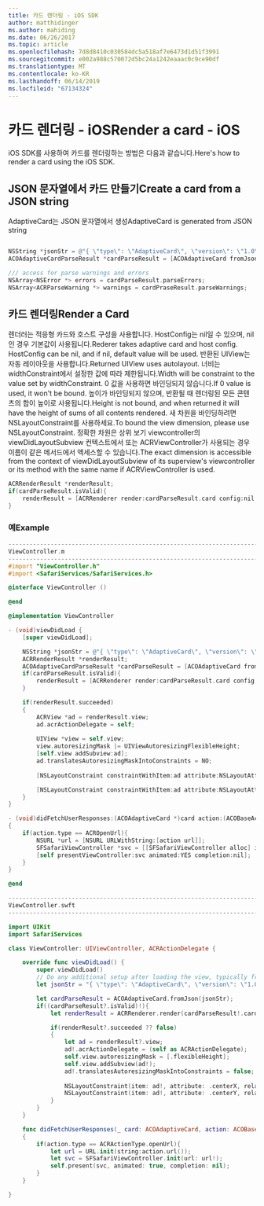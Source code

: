 ```yaml
---
title: 카드 렌더링 - iOS SDK
author: matthidinger
ms.author: mahiding
ms.date: 06/26/2017
ms.topic: article
ms.openlocfilehash: 7d8d8410c030584dc5a518af7e6473d1d51f3991
ms.sourcegitcommit: e002a988c570072d5bc24a1242eaaac0c9ce90df
ms.translationtype: MT
ms.contentlocale: ko-KR
ms.lasthandoff: 06/14/2019
ms.locfileid: "67134324"
---
```

# <a name="render-a-card---ios"></a><span data-ttu-id="57e5e-102">카드 렌더링 - iOS</span><span class="sxs-lookup"><span data-stu-id="57e5e-102">Render a card - iOS</span></span>

<span data-ttu-id="57e5e-103">iOS SDK를 사용하여 카드를 렌더링하는 방법은 다음과 같습니다.</span><span class="sxs-lookup"><span data-stu-id="57e5e-103">Here's how to render a card using the iOS SDK.</span></span>

## <a name="create-a-card-from-a-json-string"></a><span data-ttu-id="57e5e-104">JSON 문자열에서 카드 만들기</span><span class="sxs-lookup"><span data-stu-id="57e5e-104">Create a card from a JSON string</span></span>

<span data-ttu-id="57e5e-105">AdaptiveCard는 JSON 문자열에서 생성</span><span class="sxs-lookup"><span data-stu-id="57e5e-105">AdaptiveCard is generated from JSON string</span></span>

```objective-c

NSString *jsonStr = @"{ \"type\": \"AdaptiveCard\", \"version\": \"1.0\", \"body\": [ { \"type\": \"Image\", \"url\": \"http://adaptivecards.io/content/adaptive-card-50.png\", \"horizontalAlignment\":\"center\" }, { \"type\": \"TextBlock\", \"horizontalAlignment\":\"center\", \"text\": \"Hello **Adaptive Cards!**\" } ], \"actions\": [ { \"type\": \"Action.OpenUrl\", \"title\": \"Learn more\", \"url\": \"http://adaptivecards.io\" }, { \"type\": \"Action.OpenUrl\", \"title\": \"GitHub\", \"url\": \"http://github.com/Microsoft/AdaptiveCards\" } ] }";
ACOAdaptiveCardParseResult *cardParseResult = [ACOAdaptiveCard fromJson:jsonStr];

/// access for parse warnings and errors
NSArray<NSError *> errors = cardParseResult.parseErrors;
NSArray<ACRParseWarning *> warnings = cardPraseResult.parseWarnings;
```

## <a name="render-a-card"></a><span data-ttu-id="57e5e-106">카드 렌더링</span><span class="sxs-lookup"><span data-stu-id="57e5e-106">Render a Card</span></span>

<span data-ttu-id="57e5e-107">렌더러는 적응형 카드와 호스트 구성을 사용합니다. HostConfig는 nil일 수 있으며, nil인 경우 기본값이 사용됩니다.</span><span class="sxs-lookup"><span data-stu-id="57e5e-107">Rederer takes adaptive card and host config. HostConfig can be nil, and if nil, default value will be used.</span></span>
<span data-ttu-id="57e5e-108">반환된 UIView는 자동 레이아웃을 사용합니다.</span><span class="sxs-lookup"><span data-stu-id="57e5e-108">Returned UIView uses autolayout.</span></span> <span data-ttu-id="57e5e-109">너비는 widthConstraint에서 설정한 값에 따라 제한됩니다.</span><span class="sxs-lookup"><span data-stu-id="57e5e-109">Width will be constraint to the value set by widthConstraint.</span></span> <span data-ttu-id="57e5e-110">0 값을 사용하면 바인딩되지 않습니다.</span><span class="sxs-lookup"><span data-stu-id="57e5e-110">If 0 value is used, it won't be bound.</span></span>
<span data-ttu-id="57e5e-111">높이가 바인딩되지 않으며, 반환될 때 렌더링된 모든 콘텐츠의 합이 높이로 사용됩니다.</span><span class="sxs-lookup"><span data-stu-id="57e5e-111">Height is not bound, and when returned it will have the height of sums of all contents rendered.</span></span> <span data-ttu-id="57e5e-112">새 차원을 바인딩하려면 NSLayoutConstraint를 사용하세요.</span><span class="sxs-lookup"><span data-stu-id="57e5e-112">To bound the view dimension, please use NSLayoutConstraint.</span></span> <span data-ttu-id="57e5e-113">정확한 차원은 상위 보기 viewcontroller의 viewDidLayoutSubview 컨텍스트에서 또는 ACRViewController가 사용되는 경우 이름이 같은 메서드에서 액세스할 수 있습니다.</span><span class="sxs-lookup"><span data-stu-id="57e5e-113">The exact dimension is accessible from the context of viewDidLayoutSubview of its superview's viewcontroller or its method with the same name if ACRViewController is used.</span></span>

```objective-c
ACRRenderResult *renderResult;
if(cardParseResult.isValid){
    renderResult = [ACRRenderer render:cardParseResult.card config:nil widthConstraint:335];
}
``` 
### <a name="example"></a><span data-ttu-id="57e5e-114">예</span><span class="sxs-lookup"><span data-stu-id="57e5e-114">Example</span></span>

```objective-c
--------------------------------------------------------------------------------
ViewController.m
--------------------------------------------------------------------------------
#import "ViewController.h"
#import <SafariServices/SafariServices.h>

@interface ViewController ()

@end

@implementation ViewController

- (void)viewDidLoad {
    [super viewDidLoad];

    NSString *jsonStr = @"{ \"type\": \"AdaptiveCard\", \"version\": \"1.0\", \"body\": [ { \"type\": \"Image\", \"url\": \"http://adaptivecards.io/content/adaptive-card-50.png\", \"horizontalAlignment\":\"center\" }, { \"type\": \"TextBlock\", \"horizontalAlignment\":\"center\", \"text\": \"Hello **Adaptive Cards!**\" } ], \"actions\": [ { \"type\": \"Action.OpenUrl\", \"title\": \"Learn more\", \"url\": \"http://adaptivecards.io\" }, { \"type\": \"Action.OpenUrl\", \"title\": \"GitHub\", \"url\": \"http://github.com/Microsoft/AdaptiveCards\" } ] }";
    ACRRenderResult *renderResult;
    ACOAdaptiveCardParseResult *cardParseResult = [ACOAdaptiveCard fromJson:jsonStr];
    if(cardParseResult.isValid){
        renderResult = [ACRRenderer render:cardParseResult.card config:nil widthConstraint:335];
    }

    if(renderResult.succeeded)
    {
        ACRView *ad = renderResult.view;
        ad.acrActionDelegate = self;
        
        UIView *view = self.view;
        view.autoresizingMask |= UIViewAutoresizingFlexibleHeight;
        [self.view addSubview:ad];
        ad.translatesAutoresizingMaskIntoConstraints = NO;
        
        [NSLayoutConstraint constraintWithItem:ad attribute:NSLayoutAttributeCenterX relatedBy:NSLayoutRelationEqual toItem:view attribute:NSLayoutAttributeCenterX multiplier:1.0 constant:0].active = YES;

        [NSLayoutConstraint constraintWithItem:ad attribute:NSLayoutAttributeCenterY relatedBy:NSLayoutRelationEqual toItem:view attribute:NSLayoutAttributeCenterY multiplier:1.0 constant:3].active = YES;
    }
}

- (void)didFetchUserResponses:(ACOAdaptiveCard *)card action:(ACOBaseActionElement *)action
{
    if(action.type == ACROpenUrl){
        NSURL *url = [NSURL URLWithString:[action url]];
        SFSafariViewController *svc = [[SFSafariViewController alloc] initWithURL:url];
        [self presentViewController:svc animated:YES completion:nil];
    }
}

@end

```

```swift
--------------------------------------------------------------------------------
ViewController.swft
--------------------------------------------------------------------------------

import UIKit
import SafariServices

class ViewController: UIViewController, ACRActionDelegate {

    override func viewDidLoad() {
        super.viewDidLoad()
        // Do any additional setup after loading the view, typically from a nib.
        let jsonStr = "{ \"type\": \"AdaptiveCard\", \"version\": \"1.0\", \"body\": [ { \"type\": \"Image\", \"url\": \"http://adaptivecards.io/content/adaptive-card-50.png\", \"horizontalAlignment\":\"center\" }, { \"type\": \"TextBlock\", \"horizontalAlignment\":\"center\", \"text\": \"Hello **Adaptive Cards!**\" } ], \"actions\": [ { \"type\": \"Action.OpenUrl\", \"title\": \"Learn more\", \"url\": \"http://adaptivecards.io\" }, { \"type\": \"Action.OpenUrl\", \"title\": \"GitHub\", \"url\": \"http://github.com/Microsoft/AdaptiveCards\" } ] }";

        let cardParseResult = ACOAdaptiveCard.fromJson(jsonStr);
        if((cardParseResult?.isValid)!){
            let renderResult = ACRRenderer.render(cardParseResult!.card, config: nil, widthConstraint: 335);

            if(renderResult?.succeeded ?? false)
            {
                let ad = renderResult?.view;
                ad!.acrActionDelegate = (self as ACRActionDelegate);
                self.view.autoresizingMask = [.flexibleHeight];
                self.view.addSubview(ad!);
                ad!.translatesAutoresizingMaskIntoConstraints = false;
    
                NSLayoutConstraint(item: ad!, attribute: .centerX, relatedBy: .equal, toItem: view, attribute: .centerX, multiplier: 1.0, constant: 0).isActive = true;
                NSLayoutConstraint(item: ad!, attribute: .centerY, relatedBy: .equal, toItem: view, attribute: .centerY, multiplier: 1.0, constant: 3).isActive = true;
            }
        }
    }

    func didFetchUserResponses(_ card: ACOAdaptiveCard, action: ACOBaseActionElement)
    {
        if(action.type == ACRActionType.openUrl){
            let url = URL.init(string:action.url());
            let svc = SFSafariViewController.init(url: url!);
            self.present(svc, animated: true, completion: nil);
        }
    }

}
```

